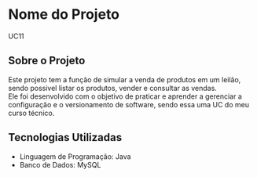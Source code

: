 # Nome do Projeto

UC11

## Sobre o Projeto

Este projeto tem a função de simular a venda de produtos em um leilão, sendo possivel listar os produtos, vender e consultar as vendas. <br>
Ele foi desenvolvido com o objetivo de praticar e aprender a gerenciar a configuração e o versionamento de software, sendo essa uma UC do meu curso técnico.

## Tecnologias Utilizadas

- Linguagem de Programação: Java
- Banco de Dados: MySQL
